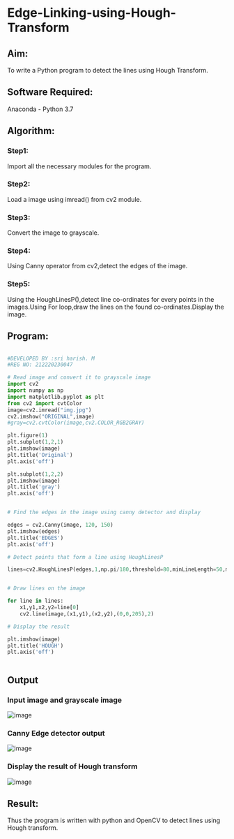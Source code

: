 # Edge-Linking-using-Hough-Transform
## Aim:
To write a Python program to detect the lines using Hough Transform.

## Software Required:
Anaconda - Python 3.7

## Algorithm:
### Step1:
Import all the necessary modules for the program.

### Step2:
Load a image using imread() from cv2 module.

### Step3:
Convert the image to grayscale.

### Step4:
Using Canny operator from cv2,detect the edges of the image.

### Step5:
Using the HoughLinesP(),detect line co-ordinates for every points in the images.Using For loop,draw the lines on the found co-ordinates.Display the image.

## Program:
```Python

#DEVELOPED BY :sri harish. M
#REG NO: 212220230047

# Read image and convert it to grayscale image
import cv2
import numpy as np
import matplotlib.pyplot as plt
from cv2 import cvtColor
image=cv2.imread("img.jpg")
cv2.imshow("ORIGINAL",image)
#gray=cv2.cvtColor(image,cv2.COLOR_RGB2GRAY)

plt.figure(1)
plt.subplot(1,2,1)
plt.imshow(image)
plt.title('Original')
plt.axis('off')

plt.subplot(1,2,2)
plt.imshow(image)
plt.title('gray')
plt.axis('off')


# Find the edges in the image using canny detector and display

edges = cv2.Canny(image, 120, 150)
plt.imshow(edges)
plt.title('EDGES')
plt.axis('off')

# Detect points that form a line using HoughLinesP

lines=cv2.HoughLinesP(edges,1,np.pi/180,threshold=80,minLineLength=50,maxLineGap=250)


# Draw lines on the image

for line in lines:
    x1,y1,x2,y2=line[0]
    cv2.line(image,(x1,y1),(x2,y2),(0,0,205),2)

# Display the result

plt.imshow(image)
plt.title('HOUGH')
plt.axis('off')



```
## Output

### Input image and grayscale image
![image](https://user-images.githubusercontent.com/75241366/169019578-b63f9d7e-01f3-4ae0-a668-b95a41d6392b.png)


### Canny Edge detector output
![image](https://user-images.githubusercontent.com/75241366/169019655-480b0d76-0eec-4332-92bf-eeca2c263cd6.png)


### Display the result of Hough transform
![image](https://user-images.githubusercontent.com/75241366/169019741-dd64bf98-62d2-404a-9c4c-f166888cd1b6.png)



## Result:
Thus the program is written with python and OpenCV to detect lines using Hough transform. 
